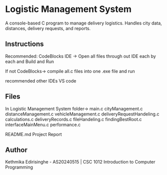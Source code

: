 # Logistic Management System

A console-based C program to manage delivery logistics.
Handles city data, distances, delivery requests, and reports.

## Instructions

Recommended: CodeBlocks IDE -> Open all files through out IDE each by each and Build and Run

If not CodeBlocks-> compile all.c files into one .exe file and run 

recommended other IDEs VS code

## Files

In Logistic Management System folder->
main.c 
cityManagement.c 
distanceManagement.c 
vehicleManagement.c
deliveryRequestHandeling.c
calculations.c
deliveryRecords.c 
fileHandeling.c 
findingBestRoot.c
interfaceMainMenu.c 
performance.c

README.md
Project Report

## Author
Kethmika Edirisinghe - AS20240515 | CSC 1012 Introduction to Computer Programming